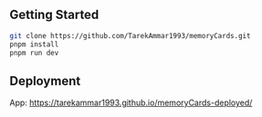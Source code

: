 ## Getting Started

```bash
git clone https://github.com/TarekAmmar1993/memoryCards.git
pnpm install
pnpm run dev
```

## Deployment

App: https://tarekammar1993.github.io/memoryCards-deployed/
